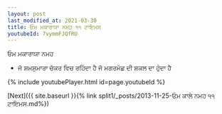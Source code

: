 ```yaml
---
layout: post
last_modified_at: 2021-03-30
title: ਓਮ ਮਕਾਰਾਯਾ ਨਮਹ ੧੧ ਟਾਇਮਸ
youtubeId: 7vymmFJQfRU
---
```

 
 
 ਓਮ ਮਕਾਰਾਯਾ ਨਮਹ  
 
 -  ਜੋ ਸ਼ਮਸੁਮਾਰਾ ਚੱਕਰ ਵਿਚ ਰਹਿੰਦਾ ਹੈ ਜੋ ਮਗਰਮੱਛ ਦੀ ਸ਼ਕਲ ਦਾ ਹੁੰਦਾ ਹੈ 
 
  
 
  
 
 
 
 
 
 


{% include youtubePlayer.html id=page.youtubeId %}
 
[Next]({{ site.baseurl }}{% link  split1/_posts/2013-11-25-ਓਮ ਕਾਲੇ ਨਮਹ ੧੧ ਟਾਇਮਸ.md%})
 
